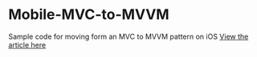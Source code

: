 # Mobile-MVC-to-MVVM
Sample code for moving form an MVC to MVVM pattern on iOS
[View the article here](https://envative.com/Insights/Envative-s-Journey-from-MVC-to-MVVM)
